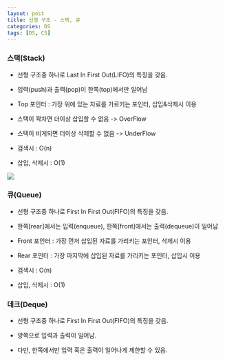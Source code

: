 ```yaml
---
layout: post
title: 선형 구조 - 스택, 큐
categories: DS
tags: [DS, CS]
---
```


### 스택(Stack)

- 선형 구조중 하나로 Last In First Out(LIFO)의 특징을 갖음.

- 입력(push)과 출력(pop)이 한쪽(top)에서만 일어남

- Top 포인터 : 가장 위에 있는 자료를 가르키는 포인터, 삽입&삭제시 이용

- 스택이 꽉차면 더이상 삽입할 수 없음 -> OverFlow  
- 스택이 비게되면 더이상 삭제할 수 없음 -> UnderFlow

- 검색시 : O(n)  
- 삽입, 삭제시 : O(1)

![](https://img1.daumcdn.net/thumb/R1280x0/?scode=mtistory2&fname=https%3A%2F%2Fblog.kakaocdn.net%2Fdn%2Fu8PiT%2FbtqNVS7p5Wi%2F5cvKktA52AFTfKwGPTiMWK%2Fimg.png)

### 큐(Queue)

- 선형 구조중 하나로 First In First Out(FIFO)의 특징을 갖음.

- 한쪽\[rear\]에서는 입력(enqueue), 한쪽\[front\]에서는 출력(dequeue)이 일어남

- Front 포인터 : 가장 먼저 삽입된 자료를 가리키는 포인터, 삭제시 이용  
- Rear 포인터 : 가장 마지막에 삽입된 자료를 가리키는 포인터, 삽입시 이용

- 검색시 : O(n)  
- 삽입, 삭제시 : O(1)

### 데크(Deque)

- 선형 구조중 하나로 First In First Out(FIFO)의 특징을 갖음.

- 양쪽으로 입력과 출력이 일어남.

- 다만, 한쪽에서만 입력 혹은 출력이 일어나게 제한할 수 있음.
